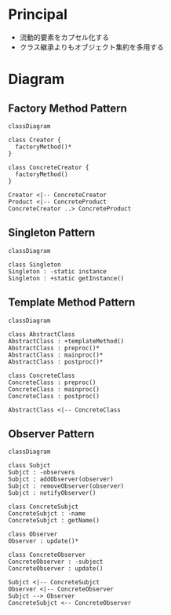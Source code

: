 # Principal

- 流動的要素をカプセル化する
- クラス継承よりもオブジェクト集約を多用する

# Diagram

## Factory Method Pattern

```mermaid
classDiagram

class Creator {
  factoryMethod()*
}

class ConcreteCreator {
  factoryMethod()
}

Creator <|-- ConcreteCreator
Product <|-- ConcreteProduct
ConcreteCreator ..> ConcreteProduct
```

## Singleton Pattern

```mermaid
classDiagram

class Singleton
Singleton : -static instance
Singleton : +static getInstance()
```

## Template Method Pattern

```mermaid
classDiagram

class AbstractClass
AbstractClass : +templateMethod()
AbstractClass : preproc()*
AbstractClass : mainproc()*
AbstractClass : postproc()*

class ConcreteClass
ConcreteClass : preproc()
ConcreteClass : mainproc()
ConcreteClass : postproc()

AbstractClass <|-- ConcreteClass
```

## Observer Pattern

```mermaid
classDiagram

class Subjct
Subjct : -observers
Subjct : addObserver(observer)
Subjct : removeObserver(observer)
Subjct : notifyObserver()

class ConcreteSubjct
ConcreteSubjct : -name
ConcreteSubjct : getName()

class Observer
Observer : update()*

class ConcreteObserver
ConcreteObserver : -subject
ConcreteObserver : update()

Subjct <|-- ConcreteSubjct
Observer <|-- ConcreteObserver
Subjct --> Observer
ConcreteSubjct <-- ConcreteObserver
```
